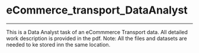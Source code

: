 # eCommerce_transport_DataAnalyst
---
This is a Data Analyst task of an eCommmerce Transport data.
All detailed work description is provided in the pdf.
Note: All the files and datasets are needed to ke stored inn the same location.
